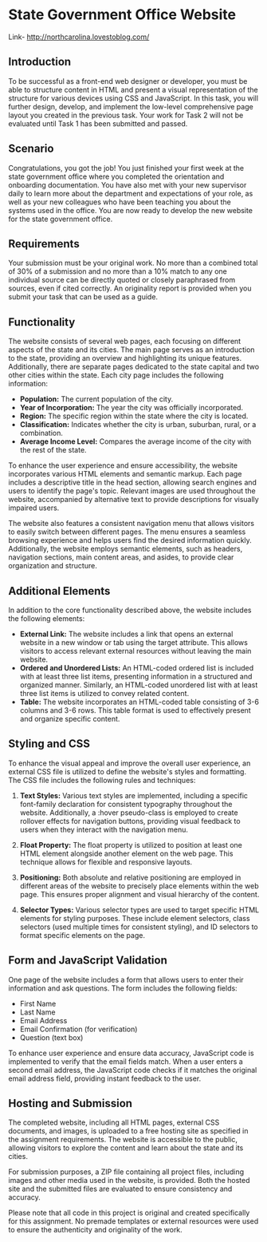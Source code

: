 # State Government Office Website
Link- http://northcarolina.lovestoblog.com/

## Introduction

To be successful as a front-end web designer or developer, you must be able to structure content in HTML and present a visual representation of the structure for various devices using CSS and JavaScript. In this task, you will further design, develop, and implement the low-level comprehensive page layout you created in the previous task. Your work for Task 2 will not be evaluated until Task 1 has been submitted and passed.

## Scenario

Congratulations, you got the job! You just finished your first week at the state government office where you completed the orientation and onboarding documentation. You have also met with your new supervisor daily to learn more about the department and expectations of your role, as well as your new colleagues who have been teaching you about the systems used in the office. You are now ready to develop the new website for the state government office.

## Requirements

Your submission must be your original work. No more than a combined total of 30% of a submission and no more than a 10% match to any one individual source can be directly quoted or closely paraphrased from sources, even if cited correctly. An originality report is provided when you submit your task that can be used as a guide.

## Functionality

The website consists of several web pages, each focusing on different aspects of the state and its cities. The main page serves as an introduction to the state, providing an overview and highlighting its unique features. Additionally, there are separate pages dedicated to the state capital and two other cities within the state. Each city page includes the following information:

- **Population:** The current population of the city.
- **Year of Incorporation:** The year the city was officially incorporated.
- **Region:** The specific region within the state where the city is located.
- **Classification:** Indicates whether the city is urban, suburban, rural, or a combination.
- **Average Income Level:** Compares the average income of the city with the rest of the state.

To enhance the user experience and ensure accessibility, the website incorporates various HTML elements and semantic markup. Each page includes a descriptive title in the head section, allowing search engines and users to identify the page's topic. Relevant images are used throughout the website, accompanied by alternative text to provide descriptions for visually impaired users.

The website also features a consistent navigation menu that allows visitors to easily switch between different pages. The menu ensures a seamless browsing experience and helps users find the desired information quickly. Additionally, the website employs semantic elements, such as headers, navigation sections, main content areas, and asides, to provide clear organization and structure.

## Additional Elements

In addition to the core functionality described above, the website includes the following elements:

- **External Link:** The website includes a link that opens an external website in a new window or tab using the target attribute. This allows visitors to access relevant external resources without leaving the main website.
- **Ordered and Unordered Lists:** An HTML-coded ordered list is included with at least three list items, presenting information in a structured and organized manner. Similarly, an HTML-coded unordered list with at least three list items is utilized to convey related content.
- **Table:** The website incorporates an HTML-coded table consisting of 3-6 columns and 3-6 rows. This table format is used to effectively present and organize specific content.

## Styling and CSS

To enhance the visual appeal and improve the overall user experience, an external CSS file is utilized to define the website's styles and formatting. The CSS file includes the following rules and techniques:

1. **Text Styles:** Various text styles are implemented, including a specific font-family declaration for consistent typography throughout the website. Additionally, a :hover pseudo-class is employed to create rollover effects for navigation buttons, providing visual feedback to users when they interact with the navigation menu.

2. **Float Property:** The float property is utilized to position at least one HTML element alongside another element on the web page. This technique allows for flexible and responsive layouts.

3. **Positioning:** Both absolute and relative positioning are employed in different areas of the website to precisely place elements within the web page. This ensures proper alignment and visual hierarchy of the content.

4. **Selector Types:** Various selector types are used to target specific HTML elements for styling purposes. These include element selectors, class selectors (used multiple times for consistent styling), and ID selectors to format specific elements on the page.

## Form and JavaScript Validation

One page of the website includes a form that allows users to enter their information and ask questions. The form includes the following fields:

- First Name
- Last Name
- Email Address
- Email Confirmation (for verification)
- Question (text box)

To enhance user experience and ensure data accuracy, JavaScript code is implemented to verify that the email fields match. When a user enters a second email address, the JavaScript code checks if it matches the original email address field, providing instant feedback to the user.

## Hosting and Submission

The completed website, including all HTML pages, external CSS documents, and images, is uploaded to a free hosting site as specified in the assignment requirements. The website is accessible to the public, allowing visitors to explore the content and learn about the state and its cities.

For submission purposes, a ZIP file containing all project files, including images and other media used in the website, is provided. Both the hosted site and the submitted files are evaluated to ensure consistency and accuracy.

Please note that all code in this project is original and created specifically for this assignment. No premade templates or external resources were used to ensure the authenticity and originality of the work.
